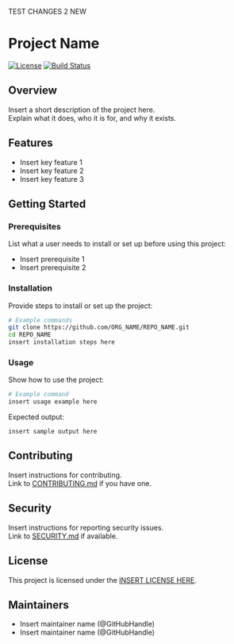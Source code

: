 TEST CHANGES 2 NEW

# Project Name

[![License](https://img.shields.io/badge/license-INSERT_LICENSE_HERE-blue.svg)](LICENSE)
[![Build Status](https://github.com/ORG_NAME/REPO_NAME/actions/workflows/ci.yml/badge.svg)](https://github.com/ORG_NAME/REPO_NAME/actions)

## Overview
Insert a short description of the project here.  
Explain what it does, who it is for, and why it exists.

## Features
- Insert key feature 1
- Insert key feature 2
- Insert key feature 3

## Getting Started

### Prerequisites
List what a user needs to install or set up before using this project:
- Insert prerequisite 1
- Insert prerequisite 2

### Installation
Provide steps to install or set up the project:
```bash
# Example commands
git clone https://github.com/ORG_NAME/REPO_NAME.git
cd REPO_NAME
insert installation steps here
```

### Usage
Show how to use the project:
```bash
# Example command
insert usage example here
```

Expected output:
```
insert sample output here
```

## Contributing
Insert instructions for contributing.  
Link to [CONTRIBUTING.md](CONTRIBUTING.md) if you have one.

## Security
Insert instructions for reporting security issues.  
Link to [SECURITY.md](SECURITY.md) if available.

## License
This project is licensed under the [INSERT LICENSE HERE](LICENSE).

## Maintainers
- Insert maintainer name (@GitHubHandle)
- Insert maintainer name (@GitHubHandle)
